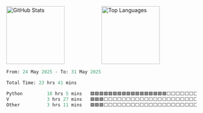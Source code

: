 <div style="display: flex; flex-wrap: wrap; width: 100%;">
<!--    <img style="width: 100%;" src="https://github-readme-stats.vercel.app/api/wakatime?username=hongyan&api_domain=wakapi.dev&bg_color=273849&title_color=41b883&icon_color=2F855A&text_color=fffefe&custom_title=Coding+Time&layout=compact" alt="Code Time" /> -->
   <div style="display: flex; width: 100%;">
      <img style="flex: 1; height: 154px; object-fit: cover;" src="https://github-readme-stats-ouuan.vercel.app/api?username=hysyyds&show_icons=true&theme=vue-dark&count_private=true&hide_border=true" alt="GitHub Stats" />
      <img style="flex: 1; height: 154px; object-fit: cover;" src="https://github-readme-stats-eight-theta.vercel.app/api/top-langs/?username=hysyyds&layout=compact&theme=vue-dark&langs_count=14" alt="Top Languages" />
   </div>
</div>
<!--START_SECTION:waka-->

```python
From: 24 May 2025 - To: 31 May 2025

Total Time: 23 hrs 41 mins

Python         18 hrs 5 mins   🟩🟩🟩🟩🟩🟩🟩🟩🟩🟩🟩🟩🟩🟩🟩🟩🟩⬜⬜⬜⬜⬜⬜⬜⬜   67.33 %
V              3 hrs 27 mins   🟩🟩🟩⬜⬜⬜⬜⬜⬜⬜⬜⬜⬜⬜⬜⬜⬜⬜⬜⬜⬜⬜⬜⬜⬜   12.88 %
Other          3 hrs 11 mins   🟩🟩🟩⬜⬜⬜⬜⬜⬜⬜⬜⬜⬜⬜⬜⬜⬜⬜⬜⬜⬜⬜⬜⬜⬜   11.86 %
```

<!--END_SECTION:waka-->
